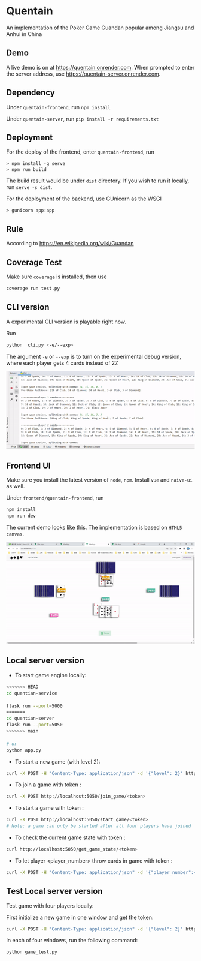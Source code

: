 # Quentain
An implementation of the Poker Game Guandan popular among Jiangsu and Anhui in China


## Demo

A live demo is on at https://quentain.onrender.com. When prompted to enter the server address, use https://quentain-server.onrender.com.

## Dependency

Under `quentain-frontend`, run `npm install`

Under `quentain-server`, run `pip install -r requirements.txt`

## Deployment

For the deploy of the frontend, enter `quentain-frontend`, run

```
> npm install -g serve
> npm run build
```

The build result would be under `dist` directory. If you wish to run it locally, run `serve -s dist`.

For the deployment of the backend, use GUnicorn as the WSGI

```
> gunicorn app:app
```

## Rule
According to https://en.wikipedia.org/wiki/Guandan

## Coverage Test

Make sure `coverage` is installed, then use
```bash
coverage run test.py
```

## CLI version

A experimental CLI version is playable right now.

Run 
```bash
python  cli.py <-e/--exp>
```

The argument `-e` or `--exp` is to turn on the experimental debug version, where each player gets 4 cards instead of 27.

<img src='img/cli.gif'>

## Frontend UI

Make sure you install the latest version of `node`, `npm`. Install `vue` and `naive-ui` as well.

Under `frontend/quentain-frontend`, run

```bash
npm install
npm run dev
```

The current demo looks like this. The implementation is based on `HTML5 canvas`.

<img src='img/ui.gif'>

## Local server version

* To start game engine locally:

```bash
<<<<<<< HEAD
cd quentian-service

flask run --port=5000
=======
cd quentian-server
flask run --port=5050
>>>>>>> main

# or
python app.py
```

* To start a new game (with level 2):
```bash
curl -X POST -H "Content-Type: application/json" -d '{"level": 2}' http://localhost:5050/new_game
```

* To join a game with token <token>:
```bash
curl -X POST http://localhost:5050/join_game/<token>
```

* To start a game with token <token>:
```bash
curl -X POST http://localhost:5050/start_game/<token>
# Note: a game can only be started after all four players have joined
```

* To check the current game state with token <token>:
```bash
curl http://localhost:5050/get_game_state/<token>
```

* To let player <player_number> throw cards in game with token <token>:
```bash
curl -X POST -H "Content-Type: application/json" -d '{"player_number":<player_number>, "choices": [<your choices, seperated by comma>]}' http://localhost:5050/throw_cards/<token>
```

## Test Local server version

Test game with four players locally:

First initialize a new game in one window and get the token:
```bash
curl -X POST -H "Content-Type: application/json" -d '{"level": 2}' http://localhost:5050/new_game
```
In each of four windows, run the following command:

```bash
python game_test.py
```

